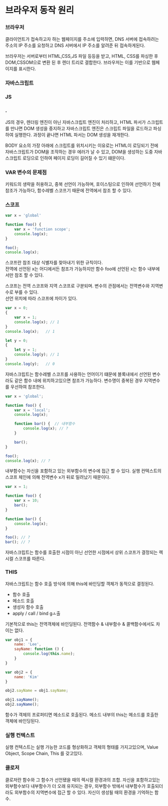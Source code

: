 브라우저 동작 원리
=============

### 브라우저

클라이언트가 접속하고자 하는 웹페이지를 주소에 입력하면, DNS 서버에 접속하려는 주소의 IP 주소를 요청하고
DNS 서버에서 IP 주소를 알려준 뒤 접속하게된다.

브라우저는 서버로부터 HTML,CSS,JS 파일 등등을 받고, HTML, CSS를 파싱한 후 DOM,CSSOM으로 변환 된 후 렌더
트리로 결합한다. 브라우저는 이를 기반으로 웹페이지를 표시한다.

### 자바스크립트

### JS

### .

JS의 경우, 렌더링 엔진이 아닌 자바스크립트 엔진이 처리하고, HTML 파서가 스크립트를 만나면 DOM 생성을 중지하고
자바스크립트 엔진은 스크립트 파일을 로드하고 파싱하여 실행한다. 과정이 끝나면 HTML 파서는 DOM 생성을 재개한다.

BODY 요소의 가장 아래에 스크립트를 위치시키는 이유로는 HTML이 로딩되기 전에 자바스크립트가 DOM을 조작하는 경우
에러가 날 수 있고, DOM을 생성하는 도중 자바스크립트 로딩으로 인하여 페이지 로딩이 길어질 수 있기 떄문이다.

### VAR 변수의 문제점

키워드의 생략을 허용하고, 중복 선언이 가능하며, 호이스팅으로 인하여 선언하기 전에 참조가 가능하다,
함수레벨 스코프기 때문에 전역에서 참조 할 수 있다.

### 스코프

```js
var x = 'global'

function foo() {
    var x = 'function scope';
    console.log(x);
}

foo();
console.log(x);
```

스코프란 참조 대상 식별자를 찾아내기 위한 규칙이다.   
전역에 선언된 x는 어디에서든 참조가 가능하지만 함수 foo에 선언된 x는 함수 내부에서만 참조 할 수 있다.

스코프는 전역 스코프와 지역 스코프로 구분되며. 변수의 관점에서는 전역변수와 지역변수로 부를 수 있다.   
선언 위치에 따라 스코프에 차이가 있다.

```js
var x = 0;
{
    var x = 1;
    console.log(x); // 1
}
console.log(x);   // 1

let y = 0;
{
    let y = 1;
    console.log(y); // 1
}
console.log(y);   // 0
```

자바스크립트는 함수레벨 스코프를 사용하는 언어이기 떄문에 블록내에서 선언된 변수라도 같은 함수 내에
위치하고있으면 참조가 가능하다. 변수명이 중복된 경우 지역변수를 우선하여 참조한다.

```js
var x = 'global';

function foo() {
    var x = 'local';
    console.log(x);

    function bar() {  // 내부함수
        console.log(x); // ?
    }

    bar();
}

foo();
console.log(x); // ?
```

내부함수는 자신을 포함하고 있는 외부함수의 변수에 접근 할 수 있다. 실행 컨텍스트의 스코프 체인에 의해
전역변수 x가 뒤로 밀려났기 때문이다.

```js
var x = 1;

function foo() {
    var x = 10;
    bar();
}

function bar() {
    console.log(x);
}

foo(); // ?
bar(); // ?
```

자바스크립트는 함수를 호출한 시점이 아닌 선언한 시점에서 상위 스코프가 결정되는 렉시컬 스코프를 따른다.

### THIS

자바스크립트는 함수 호출 방식에 의해 this에 바인딩할 객체가 동적으로 결정된다.

* 함수 호출
* 메소드 호출
* 생성자 함수 호출
* apply / call / bind gㅗ출

기본적으로 this는 전역객체에 바인딩된다. 전역함수 & 내부함수 & 콜백함수에서도 차이는 없다.

```js
var obj1 = {
    name: 'Lee',
    sayName: function () {
        console.log(this.name);
    }
}

var obj2 = {
    name: 'Kim'
}

obj2.sayName = obj1.sayName;

obj1.sayName();
obj2.sayName();
```

함수가 객체의 프로퍼티면 메소드로 호출된다. 메소드 내부의 this는 메소드를 호출한 객체에 바인딩된다.

### 실행 컨텍스트

실행 컨텍스트는 실행 가능한 코드를 형상화하고 객체의 형태를 가지고있으며, Value Object, Scope Chain, This
를 갖고있다.

### 클로저

클로저란 함수와 그 함수가 선언됐을 때의 렉시컬 환경과의 조합.
자신을 포함하고있는 외부함수보다 내부함수가 더 오래 유지되는 경우, 외부함수 밖에서 내부함수가 호출되더라도
외부함수의 지역변수에 접근 할 수 있다. 자신이 생성될 때의 환경을 기억하는 함수.